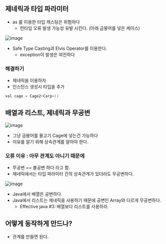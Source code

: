 ## 제네릭과 타입 파라미터

+ as 를 이용한 타입 캐스팅은 위험하다
  - 런타임 오류 발생 가능성 유발 시킨다. (아래 금붕어를 넣은 케이스)

![image](https://github.com/HyangKeunChoi/TIL-Today-I-Learned-/assets/49984996/868e2f1c-7150-4d53-a5b8-a0719d6f98c8)

+ Safe Type Casting과 Elvis Operator를 이용한다.
  - exception이 발생은 여전하다
 
### 해결하기
+ 제네릭을 이용하자
+ 인스턴스 생성시 타입을 추가

```java
val cage = Cage2<Carp>()
```

## 배열과 리스트, 제네릭과 무공변

![image](https://github.com/HyangKeunChoi/TIL-Today-I-Learned-/assets/49984996/bc9f54ba-14b2-4086-b627-fa704e88a65d)

+ 그냥 금붕어를 물고기 Cage에 넣는건 가능하다
+ 이유를 알기 위해 상속관계를 알아야 한다.

### 오류 이유 : 아무 관계도 아니기 때문에
+ 무공변 == 불공변 하다 라고 함.
+ 제네릭에서는 타입 파라미터 간의 상속관계가 있더라도 무공변하다.

![image](https://github.com/HyangKeunChoi/TIL-Today-I-Learned-/assets/49984996/5d1b2c06-2bb3-47f4-9ed4-22580b76b2a3)

+ Java에서 배열은 공변하다.
+ Java에서 리스트는 제네릭을 사용하기 때문에 공변인 Array와 다르게 무공변하다.
  - Effective java #3: 배열보다 리스트를 사용하라.
 
## 어떻게 동작하게 만드나?
+ 관계를 만들면 된다.
